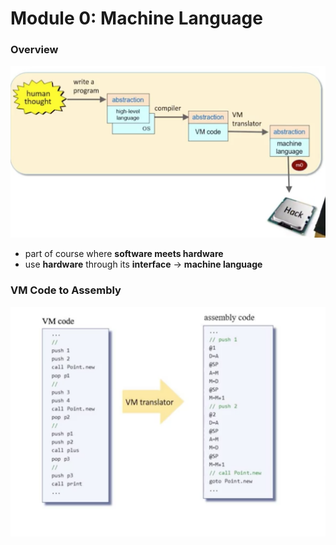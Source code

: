 # Module 0: Machine Language

### Overview
![OverviewPartII](./OverviewOfPartII.png)
* part of course where **software meets hardware**
* use **hardware** through its **interface** -> **machine language**

### VM Code to Assembly
![VMCodeToAssembly](./VMCodeToAssembly.png)
